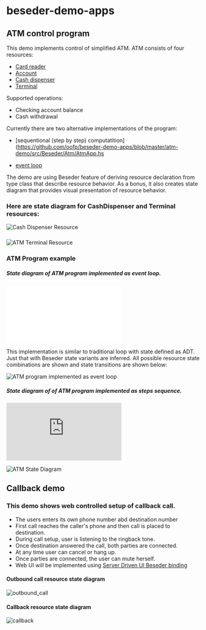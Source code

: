 # beseder-demo-apps

## ATM control program
This demo implements control of simplified ATM. 
ATM consists of four resources:
* [Card reader](https://github.com/oofp/beseder-demo-apps/blob/master/atm-demo/src/Beseder/Atm/Resources/CardReaderRes.hs)
* [Account](https://github.com/oofp/beseder-demo-apps/blob/master/atm-demo/src/Beseder/Atm/Resources/AccountRes.hs)
* [Cash dispenser](https://github.com/oofp/beseder-demo-apps/blob/master/atm-demo/src/Beseder/Atm/Resources/CashDispenserRes.hs)
* [Terminal](https://github.com/oofp/beseder-demo-apps/blob/master/atm-demo/src/Beseder/Atm/Resources/TerminalRes.hs)

Supported operations:
* Checking account balance
* Cash withdrawal

Currently there are two alternative implementations of the program:
* [sequentional (step by step) computatition](https://github.com/oofp/beseder-demo-apps/blob/master/atm-demo/src/Beseder/Atm/AtmApp.hs

* [event loop](https://github.com/oofp/beseder-demo-apps/blob/master/atm-demo/src/Beseder/Atm/AtmLoopApp.hs)

The demo are using Beseder feature of deriving resource declaration from type class that describe resource behavior. As a bonus, it also creates state diagram that provides visual presentation of resource behavior.

### Here are state diagram for CashDispenser and Terminal resources:


![Cash Dispenser Resource](https://user-images.githubusercontent.com/25211514/70852603-5be39280-1e71-11ea-88e5-e4f6e403299d.png)

###

![ATM Terminal Resource](https://user-images.githubusercontent.com/25211514/70852346-67818a00-1e6e-11ea-854d-ecbd5201939b.png)

### ATM Program example

##### State diagram of ATM program implemented as event loop. 
![AtmLoopApp.hs](!https://github.com/oofp/beseder-demo-apps/blob/master/atm-demo/src/Beseder/Atm/AtmLoopApp.hs)

This implementation is similar to traditional loop with state defined as ADT. Just that with Beseder state variants are inferred. All possible resource state combinations are shown and state transitions are shown below:

![ATM program implemented as event loop](https://user-images.githubusercontent.com/25211514/71860168-d180fe00-30bf-11ea-9ab1-e57f84797d5d.png)


##### State diagram of of ATM program implemented as steps sequence. 
![AtmApp.hs](https://github.com/oofp/beseder-demo-apps/blob/master/atm-demo/src/Beseder/Atm/AtmApp.hs)

![ATM State Diagram](https://user-images.githubusercontent.com/25211514/71395053-52c99280-25e2-11ea-9eb4-dd4412696791.png)


## Callback demo
### This demo shows web controlled setup of callback call. 
* The users enters its own phone number abd destination number
* First call reaches the caller's phone and then call is placed to destination.
* During call setup, user is listening to the ringback tone.
* Once destination answered the call, both parties are connected.
* At any time user can cancel or hang up.
* Once parties are connected, the user can mute herself.
* Web UI will be implemented using [Server Driven UI Beseder binding](https://github.com/oofp/sdui/tree/master/sdui-beseder)

#### Outbound call resource state diagram 
![outbound_call](https://user-images.githubusercontent.com/25211514/74104453-ae17fb80-4b22-11ea-8167-9312d557fbc7.png)

#### Callback resource state diagram 
![callback](https://user-images.githubusercontent.com/25211514/74112727-20adc900-4b6d-11ea-88b2-fd81c26488a5.png)
